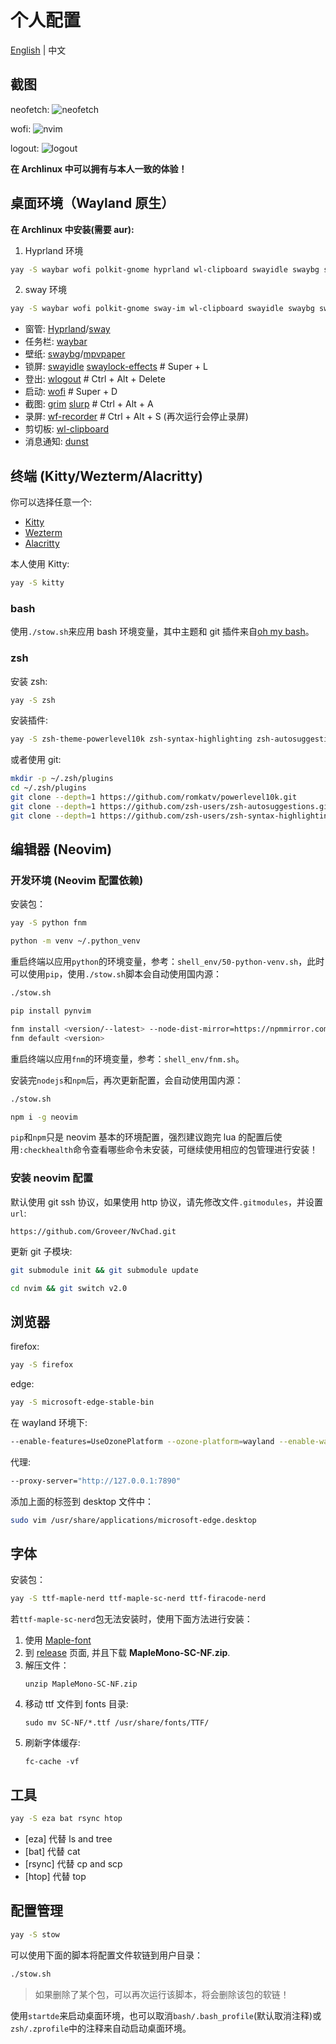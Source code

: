 # 个人配置

[English](README.md) | 中文

## 截图

neofetch:
![neofetch](https://github.com/Groveer/dotfiles/blob/screenshots/1.png?raw=true)

wofi:
![nvim](https://github.com/Groveer/dotfiles/blob/screenshots/2.png?raw=true)

logout:
![logout](https://github.com/Groveer/dotfiles/blob/screenshots/3.png?raw=true)

**在 Archlinux 中可以拥有与本人一致的体验！**

## 桌面环境（Wayland 原生）

**在 Archlinux 中安装(需要 aur):**

1. Hyprland 环境

```bash
yay -S waybar wofi polkit-gnome hyprland wl-clipboard swayidle swaybg swaylock-effects-git brightnessctl playerctl grim slurp dunst libnotify xdg-desktop-portal-wlr wf-recorder wlogout
```

2. sway 环境

```bash
yay -S waybar wofi polkit-gnome sway-im wl-clipboard swayidle swaybg swaylock-effects-git brightnessctl playerctl grim slurp dunst libnotify xdg-desktop-portal-wlr wf-recorder wlogout
```

- 窗管: [Hyprland](https://hyprland.org/)/[sway](https://swaywm.org/)
- 任务栏: [waybar](https://github.com/Alexays/Waybar)
- 壁纸: [swaybg](https://github.com/swaywm/swaybg)/[mpvpaper](https://github.com/GhostNaN/mpvpaper)
- 锁屏: [swayidle](https://github.com/swaywm/swayidle) [swaylock-effects](https://github.com/mortie/swaylock-effects) # Super + L
- 登出: [wlogout](https://github.com/ArtsyMacaw/wlogout) # Ctrl + Alt + Delete
- 启动: [wofi](https://hg.sr.ht/~scoopta/wofi) # Super + D
- 截图: [grim](https://sr.ht/~emersion/grim/) [slurp](https://github.com/emersion/slurp) # Ctrl + Alt + A
- 录屏: [wf-recorder](https://github.com/ammen99/wf-recorder) # Ctrl + Alt + S (再次运行会停止录屏)
- 剪切板: [wl-clipboard](https://github.com/bugaevc/wl-clipboard)
- 消息通知: [dunst](https://github.com/dunst-project/dunst)

## 终端 (Kitty/Wezterm/Alacritty)

你可以选择任意一个:

- [Kitty](https://sw.kovidgoyal.net/kitty/)
- [Wezterm](https://wezfurlong.org/wezterm/)
- [Alacritty](https://github.com/alacritty/alacritty)

本人使用 Kitty:

```bash
yay -S kitty
```

### bash

使用`./stow.sh`来应用 bash 环境变量，其中主题和 git 插件来自[oh my bash](https://github.com/ohmybash/oh-my-bash)。

### zsh

安装 zsh:

```bash
yay -S zsh
```

安装插件:

```bash
yay -S zsh-theme-powerlevel10k zsh-syntax-highlighting zsh-autosuggestions
```

或者使用 git:

```bash
mkdir -p ~/.zsh/plugins
cd ~/.zsh/plugins
git clone --depth=1 https://github.com/romkatv/powerlevel10k.git
git clone --depth=1 https://github.com/zsh-users/zsh-autosuggestions.git
git clone --depth=1 https://github.com/zsh-users/zsh-syntax-highlighting.git
```

## 编辑器 (Neovim)

### 开发环境 (Neovim 配置依赖)

安装包：

```bash
yay -S python fnm
```

```bash
python -m venv ~/.python_venv
```

重启终端以应用`python`的环境变量，参考：`shell_env/50-python-venv.sh`，此时可以使用`pip`，使用`./stow.sh`脚本会自动使用国内源：

```bash
./stow.sh
```

```bash
pip install pynvim
```

```bash
fnm install <version/--latest> --node-dist-mirror=https://npmmirror.com/mirrors/node
fnm default <version>
```

重启终端以应用`fnm`的环境变量，参考：`shell_env/fnm.sh`。

安装完`nodejs`和`npm`后，再次更新配置，会自动使用国内源：

```bash
./stow.sh
```

```bash
npm i -g neovim
```

`pip`和`npm`只是 neovim 基本的环境配置，强烈建议跑完 lua 的配置后使用`:checkhealth`命令查看哪些命令未安装，可继续使用相应的包管理进行安装！

### 安装 neovim 配置

默认使用 git ssh 协议，如果使用 http 协议，请先修改文件`.gitmodules`，并设置`url`:

```
https://github.com/Groveer/NvChad.git
```

更新 git 子模块:

```bash
git submodule init && git submodule update
```

```bash
cd nvim && git switch v2.0
```

## 浏览器

firefox:

```bash
yay -S firefox
```

edge:

```bash
yay -S microsoft-edge-stable-bin
```

在 wayland 环境下:

```bash
--enable-features=UseOzonePlatform --ozone-platform=wayland --enable-wayland-ime
```

代理:

```bash
--proxy-server="http://127.0.0.1:7890"
```

添加上面的标签到 desktop 文件中：

```bash
sudo vim /usr/share/applications/microsoft-edge.desktop
```

## 字体

安装包：

```bash
yay -S ttf-maple-nerd ttf-maple-sc-nerd ttf-firacode-nerd
```

若`ttf-maple-sc-nerd`包无法安装时，使用下面方法进行安装：

1. 使用 [Maple-font](https://github.com/subframe7536/Maple-font)
2. 到 [release](https://github.com/subframe7536/Maple-font/releases) 页面, 并且下载 **MapleMono-SC-NF.zip**.
3. 解压文件：
   ```
   unzip MapleMono-SC-NF.zip
   ```
4. 移动 ttf 文件到 fonts 目录:
   ```
   sudo mv SC-NF/*.ttf /usr/share/fonts/TTF/
   ```
5. 刷新字体缓存:
   ```
   fc-cache -vf
   ```

## 工具

```bash
yay -S eza bat rsync htop
```

- [eza] 代替 ls and tree
- [bat] 代替 cat
- [rsync] 代替 cp and scp
- [htop] 代替 top

## 配置管理

```bash
yay -S stow
```

可以使用下面的脚本将配置文件软链到用户目录：

```bash
./stow.sh
```

> 如果删除了某个包，可以再次运行该脚本，将会删除该包的软链！

使用`startde`来启动桌面环境，也可以取消`bash/.bash_profile`(默认取消注释)或`zsh/.zprofile`中的注释来自动启动桌面环境。
